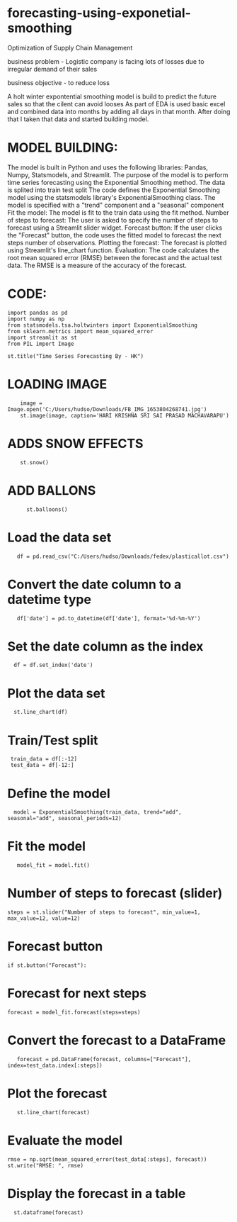 # forecasting-using-exponetial-smoothing
Optimization of Supply Chain Management 

business problem - Logistic company is facing lots of losses due to irregular demand of their sales

business objective - to reduce loss

A holt winter expontential smoothing model is build to predict the future sales so that the cilent can avoid looses
As part of EDA is used basic excel and combined data into months by adding all days in that month.
After doing that I taken that data and started building model.

# MODEL BUILDING:

The model is built in Python and uses the following libraries: Pandas, Numpy, Statsmodels, and Streamlit.
The purpose of the model is to perform time series forecasting using the Exponential Smoothing method.
The data is splited into train test split
The code defines the Exponential Smoothing model using the statsmodels library's ExponentialSmoothing class. The model is specified with a "trend" component and a "seasonal" component
Fit the model: The model is fit to the train data using the fit method.
Number of steps to forecast: The user is asked to specify the number of steps to forecast using a Streamlit slider widget.
Forecast button: If the user clicks the "Forecast" button, the code uses the fitted model to forecast the next steps number of observations.
Plotting the forecast: The forecast is plotted using Streamlit's line_chart function.
Evaluation: The code calculates the root mean squared error (RMSE) between the forecast and the actual test data. The RMSE is a measure of the accuracy of the forecast.

# CODE:
    import pandas as pd
    import numpy as np
    from statsmodels.tsa.holtwinters import ExponentialSmoothing
    from sklearn.metrics import mean_squared_error
    import streamlit as st
    from PIL import Image

    st.title("Time Series Forecasting By - HK")

# LOADING IMAGE
        image = Image.open('C:/Users/hudso/Downloads/FB_IMG_1653804268741.jpg')
        st.image(image, caption='HARI KRISHNA SRI SAI PRASAD MACHAVARAPU')

# ADDS SNOW EFFECTS
        st.snow() 

# ADD BALLONS
          st.balloons()


# Load the data set
       df = pd.read_csv("C:/Users/hudso/Downloads/fedex/plasticallot.csv")

# Convert the date column to a datetime type
       df['date'] = pd.to_datetime(df['date'], format='%d-%m-%Y')

# Set the date column as the index
      df = df.set_index('date')

# Plot the data set
      st.line_chart(df)

# Train/Test split
     train_data = df[:-12]
     test_data = df[-12:]

# Define the model
      model = ExponentialSmoothing(train_data, trend="add", seasonal="add", seasonal_periods=12)

# Fit the model
       model_fit = model.fit()

# Number of steps to forecast (slider)
    steps = st.slider("Number of steps to forecast", min_value=1, max_value=12, value=12)

# Forecast button
    if st.button("Forecast"):
  # Forecast for next steps
    forecast = model_fit.forecast(steps=steps)

   # Convert the forecast to a DataFrame
       forecast = pd.DataFrame(forecast, columns=["Forecast"], index=test_data.index[:steps])

   # Plot the forecast
       st.line_chart(forecast)

   # Evaluate the model
    rmse = np.sqrt(mean_squared_error(test_data[:steps], forecast))
    st.write("RMSE: ", rmse)

   # Display the forecast in a table
      st.dataframe(forecast)

